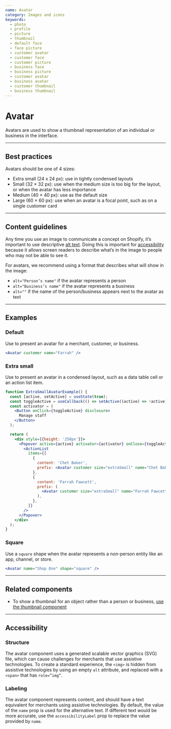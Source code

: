 ```yaml
---
name: Avatar
category: Images and icons
keywords:
  - photo
  - profile
  - picture
  - thumbnail
  - default face
  - face picture
  - customer avatar
  - customer face
  - customer picture
  - business face
  - business picture
  - customer avatar
  - business avatar
  - customer thumbnail
  - business thumbnail
---
```


# Avatar

Avatars are used to show a thumbnail representation of an individual or
business in the interface.

---

## Best practices

Avatars should be one of 4 sizes:

- Extra small (24 x 24 px): use in tightly condensed layouts
- Small (32 × 32 px): use when the medium size is too big for the layout, or when the avatar has less importance
- Medium (40 × 40 px): use as the default size
- Large (60 × 60 px): use when an avatar is a focal point, such as on a single customer card

---

## Content guidelines

Any time you use an image to communicate a concept on Shopify, it’s important to use descriptive [alt text](https://polaris.shopify.com/content/alternative-text). Doing this is important for [accessibility](https://polaris.shopify.com/foundations/accessibility) because it allows screen readers to describe what’s in the image to people who may not be able to see it.

For avatars, we recommend using a format that describes what will show in the
image:

- `alt="Person’s name"` if the avatar represents a person
- `alt="Business’s name"` if the avatar represents a business
- `alt=""` if the name of the person/business appears next to the avatar as text

---

## Examples

### Default

Use to present an avatar for a merchant, customer, or business.

```jsx
<Avatar customer name="Farrah" />
```

### Extra small

Use to present an avatar in a condensed layout, such as a data table cell or an action list item.

```jsx
function ExtraSmallAvatarExample() {
  const [active, setActive] = useState(true);
  const toggleActive = useCallback(() => setActive((active) => !active), []);
  const activator = (
    <Button onClick={toggleActive} disclosure>
      Manage staff
    </Button>
  );

  return (
    <div style={{height: '250px'}}>
      <Popover active={active} activator={activator} onClose={toggleActive}>
        <ActionList
          items={[
            {
              content: 'Chet Baker',
              prefix: <Avatar customer size="extraSmall" name="Chet Baker" />,
            },
            {
              content: 'Farrah Fawcett',
              prefix: (
                <Avatar customer size="extraSmall" name="Farrah Fawcett" />
              ),
            },
          ]}
        />
      </Popover>
    </div>
  );
}
```

### Square

Use a `square` shape when the avatar represents a non-person entity like an app, channel, or store.

```jsx
<Avatar name="Shop One" shape="square" />
```

---

## Related components

- To show a thumbnail for an object rather than a person or business, [use the thumbnail component](https://polaris.shopify.com/components/thumbnail)

---

## Accessibility

### Structure

The avatar component uses a generated scalable vector graphics (SVG) file, which can cause challenges for merchants that use assistive technologies. To create a standard experience, the `<img>` is hidden from assistive technologies by using an empty `alt` attribute, and replaced with a `<span>` that has `role=”img”`.

### Labeling

The avatar component represents content, and should have a text equivalent for merchants using assistive technologies. By default, the value of the `name` prop is used for the alternative text. If different text would be more accurate, use the `accessibilityLabel` prop to replace the value provided by `name`.
